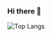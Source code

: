 ### Hi there 👋
![Top Langs](https://github-readme-stats.vercel.app/api/top-langs/?username=anuraghazra&layout=compact)
